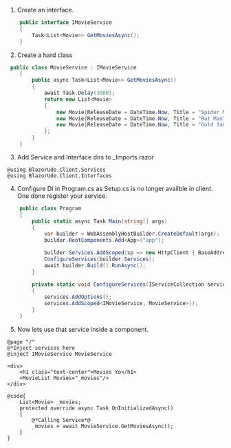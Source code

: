 1. Create an interface.
```cs
    public interface IMovieService
    {
        Task<List<Movie>> GetMoviesAsync();
    }
```
2. Create a hard class
```cs
 public class MovieService : IMovieService
    {
        public async Task<List<Movie>> GetMoviesAsync()
        {
            await Task.Delay(3000);
            return new List<Movie>
            {
                new Movie{ReleaseDate = DateTime.Now, Title = "Spider Man"},
                new Movie{ReleaseDate = DateTime.Now, Title = "Bat Man"},
                new Movie{ReleaseDate = DateTime.Now, Title = "Gold fang"}
            };
        }
    }
```
3. Add Service and Interface dirs to _Imports.razor
```razor
@using BlazorUde.Client.Services
@using BlazorUde.Client.Interfaces
```
4. Configure DI in Program.cs as Setup.cs is no longer availble in client. One done register your service.
```cs
    public class Program
    {
        public static async Task Main(string[] args)
        {
            var builder = WebAssemblyHostBuilder.CreateDefault(args);
            builder.RootComponents.Add<App>("app");

            builder.Services.AddScoped(sp => new HttpClient { BaseAddress = new Uri(builder.HostEnvironment.BaseAddress) });
            ConfigureServices(builder.Services);
            await builder.Build().RunAsync();
        }

        private static void ConfigureServices(IServiceCollection services)
        {
            services.AddOptions();
            services.AddScoped<IMovieService, MovieService>();
        }
    }
```
5. Now lets use that service inside a component.
```razor
@page "/"
@*Inject services here
@inject IMovieService MovieService

<div>
    <h1 class="text-center">Movies Yo</h1>
    <MovieList Movies="_movies"/>
</div>

@code{
    List<Movie> _movies;
    protected override async Task OnInitializedAsync()
    {
        @*Calling Service*@
        _movies = await MovieService.GetMoviesAsync();
    }
}

```
